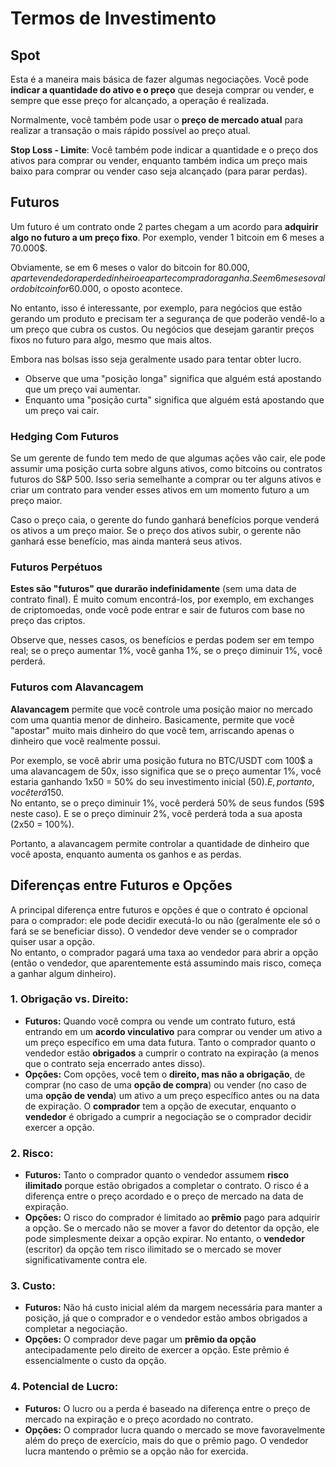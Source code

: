 # Termos de Investimento

## Spot

Esta é a maneira mais básica de fazer algumas negociações. Você pode **indicar a quantidade do ativo e o preço** que deseja comprar ou vender, e sempre que esse preço for alcançado, a operação é realizada.

Normalmente, você também pode usar o **preço de mercado atual** para realizar a transação o mais rápido possível ao preço atual.

**Stop Loss - Limite**: Você também pode indicar a quantidade e o preço dos ativos para comprar ou vender, enquanto também indica um preço mais baixo para comprar ou vender caso seja alcançado (para parar perdas).

## Futuros

Um futuro é um contrato onde 2 partes chegam a um acordo para **adquirir algo no futuro a um preço fixo**. Por exemplo, vender 1 bitcoin em 6 meses a 70.000$.

Obviamente, se em 6 meses o valor do bitcoin for 80.000$, a parte vendedora perde dinheiro e a parte compradora ganha. Se em 6 meses o valor do bitcoin for 60.000$, o oposto acontece.

No entanto, isso é interessante, por exemplo, para negócios que estão gerando um produto e precisam ter a segurança de que poderão vendê-lo a um preço que cubra os custos. Ou negócios que desejam garantir preços fixos no futuro para algo, mesmo que mais altos.

Embora nas bolsas isso seja geralmente usado para tentar obter lucro.

* Observe que uma "posição longa" significa que alguém está apostando que um preço vai aumentar.
* Enquanto uma "posição curta" significa que alguém está apostando que um preço vai cair.

### Hedging Com Futuros <a href="#mntl-sc-block_7-0" id="mntl-sc-block_7-0"></a>

Se um gerente de fundo tem medo de que algumas ações vão cair, ele pode assumir uma posição curta sobre alguns ativos, como bitcoins ou contratos futuros do S\&P 500. Isso seria semelhante a comprar ou ter alguns ativos e criar um contrato para vender esses ativos em um momento futuro a um preço maior.&#x20;

Caso o preço caia, o gerente do fundo ganhará benefícios porque venderá os ativos a um preço maior. Se o preço dos ativos subir, o gerente não ganhará esse benefício, mas ainda manterá seus ativos.

### Futuros Perpétuos

**Estes são "futuros" que durarão indefinidamente** (sem uma data de contrato final). É muito comum encontrá-los, por exemplo, em exchanges de criptomoedas, onde você pode entrar e sair de futuros com base no preço das criptos.

Observe que, nesses casos, os benefícios e perdas podem ser em tempo real; se o preço aumentar 1%, você ganha 1%, se o preço diminuir 1%, você perderá.

### Futuros com Alavancagem

**Alavancagem** permite que você controle uma posição maior no mercado com uma quantia menor de dinheiro. Basicamente, permite que você "apostar" muito mais dinheiro do que você tem, arriscando apenas o dinheiro que você realmente possui.

Por exemplo, se você abrir uma posição futura no BTC/USDT com 100$ a uma alavancagem de 50x, isso significa que se o preço aumentar 1%, você estaria ganhando 1x50 = 50% do seu investimento inicial (50$). E, portanto, você terá 150$.\
No entanto, se o preço diminuir 1%, você perderá 50% de seus fundos (59$ neste caso). E se o preço diminuir 2%, você perderá toda a sua aposta (2x50 = 100%).

Portanto, a alavancagem permite controlar a quantidade de dinheiro que você aposta, enquanto aumenta os ganhos e as perdas.

## Diferenças entre Futuros e Opções

A principal diferença entre futuros e opções é que o contrato é opcional para o comprador: ele pode decidir executá-lo ou não (geralmente ele só o fará se se beneficiar disso). O vendedor deve vender se o comprador quiser usar a opção.\
No entanto, o comprador pagará uma taxa ao vendedor para abrir a opção (então o vendedor, que aparentemente está assumindo mais risco, começa a ganhar algum dinheiro).

### 1. **Obrigação vs. Direito:**

* **Futuros:** Quando você compra ou vende um contrato futuro, está entrando em um **acordo vinculativo** para comprar ou vender um ativo a um preço específico em uma data futura. Tanto o comprador quanto o vendedor estão **obrigados** a cumprir o contrato na expiração (a menos que o contrato seja encerrado antes disso).
* **Opções:** Com opções, você tem o **direito, mas não a obrigação**, de comprar (no caso de uma **opção de compra**) ou vender (no caso de uma **opção de venda**) um ativo a um preço específico antes ou na data de expiração. O **comprador** tem a opção de executar, enquanto o **vendedor** é obrigado a cumprir a negociação se o comprador decidir exercer a opção.

### 2. **Risco:**

* **Futuros:** Tanto o comprador quanto o vendedor assumem **risco ilimitado** porque estão obrigados a completar o contrato. O risco é a diferença entre o preço acordado e o preço de mercado na data de expiração.
* **Opções:** O risco do comprador é limitado ao **prêmio** pago para adquirir a opção. Se o mercado não se mover a favor do detentor da opção, ele pode simplesmente deixar a opção expirar. No entanto, o **vendedor** (escritor) da opção tem risco ilimitado se o mercado se mover significativamente contra ele.

### 3. **Custo:**

* **Futuros:** Não há custo inicial além da margem necessária para manter a posição, já que o comprador e o vendedor estão ambos obrigados a completar a negociação.
* **Opções:** O comprador deve pagar um **prêmio da opção** antecipadamente pelo direito de exercer a opção. Este prêmio é essencialmente o custo da opção.

### 4. **Potencial de Lucro:**

* **Futuros:** O lucro ou a perda é baseado na diferença entre o preço de mercado na expiração e o preço acordado no contrato.
* **Opções:** O comprador lucra quando o mercado se move favoravelmente além do preço de exercício, mais do que o prêmio pago. O vendedor lucra mantendo o prêmio se a opção não for exercida.
